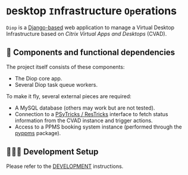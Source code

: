 # `D`esktop `I`nfrastructure `Op`erations

`Diop` is a [Django-based][www-django] web application to manage a Virtual
Desktop Infrastructure based on *Citrix Virtual Apps and Desktops* (CVAD).

## 🧱 Components and functional dependencies

The project itself consists of these components:

- The Diop core app.
- Several Diop task queue workers.

To make it fly, several external pieces are required:

- A MySQL database (others may work but are not tested).
- Connection to a [PSyTricks / ResTricks][www-psytricks] interface to fetch
  status information from the CVAD instance and trigger actions.
- Access to a PPMS booking system instance (performed through the
  [pyppms][www-pyppms] package).

## 📝🔩🔧 Development Setup

Please refer to the [DEVELOPMENT](./DEVELOPMENT.md) instructions.

[www-django]: https://www.djangoproject.com/
[www-psytricks]: https://pypi.org/project/psytricks/
[www-pyppms]: https://pypi.org/project/pyppms/
